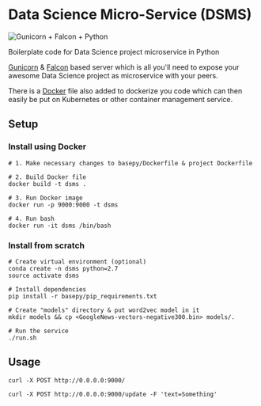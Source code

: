 # Data Science Micro-Service (DSMS)

![Gunicorn + Falcon + Python](https://i.imgur.com/5RycsTo.jpg)

Boilerplate code for Data Science project microservice in Python

[Gunicorn](http://gunicorn.org/) & [Falcon](https://falconframework.org/) based server which is all you'll need to expose your awesome Data Science project as microservice with your peers.

There is a [Docker](https://www.docker.com/) file also added to dockerize you code which can then easily be put on Kubernetes or other container management service. 

## Setup
### Install using Docker
```
# 1. Make necessary changes to basepy/Dockerfile & project Dockerfile

# 2. Build Docker file
docker build -t dsms .

# 3. Run Docker image
docker run -p 9000:9000 -t dsms

# 4. Run bash
docker run -it dsms /bin/bash
```

### Install from scratch
```
# Create virtual environment (optional)
conda create -n dsms python=2.7
source activate dsms

# Install dependencies
pip install -r basepy/pip_requirements.txt

# Create "models" directory & put word2vec model in it
mkdir models && cp <GoogleNews-vectors-negative300.bin> models/.

# Run the service
./run.sh
```

## Usage
`curl -X POST http://0.0.0.0:9000/`

`curl -X POST http://0.0.0.0:9000/update -F 'text=Something'`

